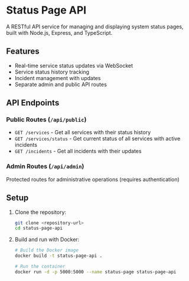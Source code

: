 # Status Page API

A RESTful API service for managing and displaying system status pages, built with Node.js, Express, and TypeScript.

## Features

- Real-time service status updates via WebSocket
- Service status history tracking
- Incident management with updates
- Separate admin and public API routes

## API Endpoints

### Public Routes (`/api/public`)

- `GET /services` - Get all services with their status history
- `GET /services/status` - Get current status of all services with active incidents
- `GET /incidents` - Get all incidents with their updates

### Admin Routes (`/api/admin`)

Protected routes for administrative operations (requires authentication)

## Setup

1. Clone the repository:
   ```bash
   git clone <repository-url>
   cd status-page-api
   ```

2. Build and run with Docker:
   ```bash
   # Build the Docker image
   docker build -t status-page-api .

   # Run the container
   docker run -d -p 5000:5000 --name status-page status-page-api
   ```
